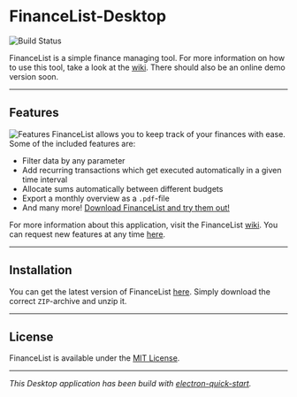 # FinanceList-Desktop

![Build Status](https://travis-ci.com/Malte311/FinanceList-Desktop.svg?token=peoMTzKpBjcCaX8BZgzt&branch=master)

FinanceList is a simple finance managing tool. For more information on how to use this tool, take a look at the [wiki](https://github.com/Malte311/FinanceList-Desktop/wiki). There should also be an online demo version soon.
***
## Features
![Features](https://github.com/Malte311/FinanceList-Desktop/blob/master/res/balances_page.gif)
FinanceList allows you to keep track of your finances with ease. Some of the included features are:

- Filter data by any parameter
- Add recurring transactions which get executed automatically in a given time interval
- Allocate sums automatically between different budgets
- Export a monthly overview as a `.pdf`-file
- And many more! [Download FinanceList and try them out!](https://github.com/Malte311/FinanceList-Desktop/releases)

For more information about this application, visit the FinanceList [wiki](https://github.com/Malte311/FinanceList-Desktop/wiki).
You can request new features at any time [here](https://github.com/Malte311/FinanceList-Desktop/issues/new/choose).

***
## Installation

You can get the latest version of FinanceList [here](https://github.com/Malte311/FinanceList-Desktop/releases). Simply download the correct `ZIP`-archive and unzip it.

***
## License
FinanceList is available under the [MIT License](https://github.com/Malte311/FinanceList-Desktop/blob/master/LICENSE).

***
*This Desktop application has been build with [electron-quick-start](https://github.com/electron/electron-quick-start).*

